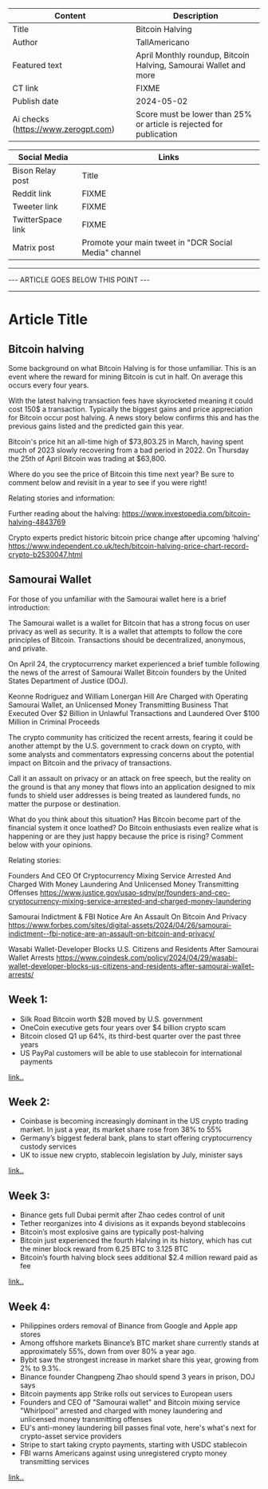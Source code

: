 | Content | Description |
|---|---|
| Title               | Bitcoin Halving | Samourai Wallet | April Roundup |
| Author              | TallAmericano |
| Featured text       | April Monthly roundup, Bitcoin Halving, Samourai Wallet and more |
| CT link             | FIXME |
| Publish date        | 2024-05-02 |
| Ai checks (https://www.zerogpt.com) | Score must be lower than 25% or article is rejected for publication |

| Social Media | Links |
|---|---|
| Bison Relay post    | Title |
| Reddit link         | FIXME |
| Tweeter link        | FIXME |
| TwitterSpace link   | FIXME |
| Matrix post         | Promote your main tweet in "DCR Social Media" channel |


---
--- ARTICLE GOES BELOW THIS POINT ---

---

# Article Title

## Bitcoin halving

Some background on what Bitcoin Halving is for those unfamiliar. This is an event where the reward for mining Bitcoin is cut in half. On average this occurs every four years.

With the latest halving transaction fees have skyrocketed meaning it could cost 150$ a transaction. Typically the biggest gains and price appreciation for Bitcoin occur post halving. A news story below confirms this and has the previous gains listed and the predicted gain this year.

Bitcoin's price hit an all-time high of $73,803.25 in March, having spent much of 2023 slowly recovering from a bad period in 2022. On Thursday the 25th of April Bitcoin was trading at $63,800.

Where do you see the price of Bitcoin this time next year? Be sure to comment below and revisit in a year to see if you were right!

Relating stories and information:

Further reading about the halving:
https://www.investopedia.com/bitcoin-halving-4843769

Crypto experts predict historic bitcoin price change after upcoming ‘halving’
https://www.independent.co.uk/tech/bitcoin-halving-price-chart-record-crypto-b2530047.html

## Samourai Wallet

For those of you unfamiliar with the Samourai wallet here is a brief introduction:

The Samourai wallet is a wallet for Bitcoin that has a strong focus on user privacy as well as security. It is a wallet that attempts to follow the core principles of Bitcoin. Transactions should be decentralized, anonymous, and private.

On April 24, the cryptocurrency market experienced a brief tumble following the news of the arrest of Samourai Wallet Bitcoin founders by the United States Department of Justice (DOJ).

Keonne Rodriguez and William Lonergan Hill Are Charged with Operating Samourai Wallet, an Unlicensed Money Transmitting Business That Executed Over $2 Billion in Unlawful Transactions and Laundered Over $100 Million in Criminal Proceeds

The crypto community has criticized the recent arrests, fearing it could be another attempt by the U.S. government to crack down on crypto, with some analysts and commentators expressing concerns about the potential impact on Bitcoin and the privacy of transactions.

Call it an assault on privacy or an attack on free speech, but the reality on the ground is that any money that flows into an application designed to mix funds to shield user addresses is being treated as laundered funds, no matter the purpose or destination.

What do you think about this situation? Has Bitcoin become part of the financial system it once loathed? Do Bitcoin enthusiasts even realize what is happening or are they just happy because the price is rising? Comment below with your opinions.

Relating stories:

Founders And CEO Of Cryptocurrency Mixing Service Arrested And Charged With Money Laundering And Unlicensed Money Transmitting Offenses
https://www.justice.gov/usao-sdny/pr/founders-and-ceo-cryptocurrency-mixing-service-arrested-and-charged-money-laundering

Samourai Indictment & FBI Notice Are An Assault On Bitcoin And Privacy
https://www.forbes.com/sites/digital-assets/2024/04/26/samourai-indictment--fbi-notice-are-an-assault-on-bitcoin-and-privacy/

Wasabi Wallet-Developer Blocks U.S. Citizens and Residents After Samourai Wallet Arrests
https://www.coindesk.com/policy/2024/04/29/wasabi-wallet-developer-blocks-us-citizens-and-residents-after-samourai-wallet-arrests/


## Week 1:

- Silk Road Bitcoin worth $2B moved by U.S. government
- OneCoin executive gets four years over $4 billion crypto scam
- Bitcoin closed Q1 up 64%, its third-best quarter over the past three years
- US PayPal customers will be able to use stablecoin for international payments

[link..](https://x.com/cypherpunktimes/status/1777620469325111364)

## Week 2:

- Coinbase is becoming increasingly dominant in the US crypto trading market. In just a year, its market share rose from 38% to 55%
- Germany’s biggest federal bank, plans to start offering cryptocurrency custody services
- UK to issue new crypto, stablecoin legislation by July, minister says

[link..](https://x.com/cypherpunktimes/status/1780228643496587528)

## Week 3:

- Binance gets full Dubai permit after Zhao cedes control of unit
- Tether reorganizes into 4 divisions as it expands beyond stablecoins
- Bitcoin’s most explosive gains are typically post-halving
- Bitcoin just experienced the fourth Halving in its history, which has cut the miner block reward from 6.25 BTC to 3.125 BTC
- Bitcoin’s fourth halving block sees additional $2.4 million reward paid as fee

[link..](https://x.com/cypherpunktimes/status/1782007333100409200)

## Week 4:

- Philippines orders removal of Binance from Google and Apple app stores
- Among offshore markets Binance’s BTC market share currently stands at approximately 55%, down from over 80% a year ago.
- Bybit saw the strongest increase in market share this year, growing from 2% to 9.3%.
- Binance founder Changpeng Zhao should spend 3 years in prison, DOJ says
- Bitcoin payments app Strike rolls out services to European users
- Founders and CEO of "Samourai wallet" and Bitcoin mixing service "Whirlpool" arrested and charged with money laundering and unlicensed money transmitting offenses
- EU's anti-money laundering bill passes final vote, here's what's next for crypto-asset service providers
- Stripe to start taking crypto payments, starting with USDC stablecoin
- FBI warns Americans against using unregistered crypto money transmitting services

[link..](https://x.com/cypherpunktimes/status/1784575338397454422)
